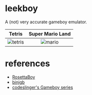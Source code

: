 # leekboy

A (not) very accurate gameboy emulator.

Tetris|Super Mario Land
:-:|:-:
![tetris](https://github.com/brennop/leekboy/assets/38540987/7f7b6d7a-b9b6-4093-a1d8-18d144185a35)|![mario](https://github.com/brennop/leekboy/assets/38540987/8570ce5d-39ad-43c5-8253-01c8e488ff99)

# references

- [RosettaBoy](https://github.com/shish/rosettaboy)
- [binjgb](https://github.com/binji/binjgb)
- [codeslinger's Gameboy series](http://www.codeslinger.co.uk/pages/projects/gameboy.html)
